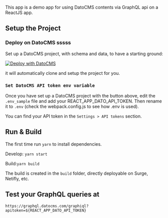 This app is a demo app for using DatoCMS contents via GraphQL api on a ReactJS app.

## Setup the Project

### Deploy on DatoCMS sssss

Set up a DatoCMS project, with schema and data, to have a starting ground:

[![Deploy with DatoCMS](https://dashboard.datocms.com/deploy/button.svg)](https://dashboard.datocms.com/deploy?repo=datocms/react-demo)

it will automatically clone and setup the project for you.

### `Set DatoCMS API token env variable`

Once you have set up a DatoCMS project with the button above, edit the `.env_sample` file and add your REACT_APP_DATO_API_TOKEN. Then rename it to `.env` (check the webpack.config.js to see how .env is used).

You can find your API token in the `Settings > API tokens` section.

## Run & Build

The first time run `yarn` to install dependencies.

Develop: `yarn start`

Build:`yarn build`

The build is created in the `build` folder, directly deployable on Surge, Netifly, etc.

## Test your GraphQL queries at

`https://graphql.datocms.com/graphiql?apitoken=${REACT_APP_DATO_API_TOKEN}`
